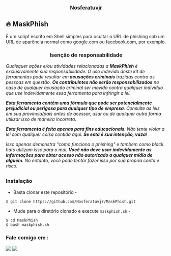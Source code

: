 <p align = "center">
     <h3 align = "center"><a href = "https://github.com/Nosferatuvjr"> Nosferatuvjr </a> </h3>
</p>

## 🔥 MaskPhish
É um script escrito em Shell simples para ocultar o URL de phishing sob um URL de aparência normal como google.com ou facebook.com, por exemplo.

<h3><p align="center">Isenção de responsabilidade</p></h3>

<i>Quaisquer ações e/ou atividades relacionadas a <b>MaskPhish</b> é exclusivamente sua responsabilidade. O uso indevido deste kit de ferramentas pode resultar em<b> acusações criminais</b> trazidas contra as pessoas em questão. <b>Os contribuintes não serão responsabilizados</b> no caso de qualquer acusação criminal ser movida contra qualquer indivíduo que use indevidamente essa ferramenta para infringir a lei.

<b>Esta ferramenta contém uma fórmula que pode ser potencialmente prejudicial ou perigosa para qualquer tipo de empresa</b>. Consulte as leis em sua província/país antes de acessar, usar ou de qualquer outra forma utilizar isso de maneira incorreta.

<b>Esta ferramenta é feita apenas para fins educacionais</b>. Não tente violar a lei com qualquer coisa contida aqui.<b> Se esta é sua intenção, vaza</b>!

Isso apenas demonstra "como funciona o phishing" e também como black hats utilizam isso para o mal.<b> Você não deve usar indevidamente as informações para obter acesso não autorizado a qualquer mídia de alguém</b>. No entanto, você pode tentar fazer isso por sua própria conta e risco.</i>

##

### Instalação

- Basta clonar este repositório -
```
$ git clone https://github.com/Nosferatuvjr/MaskPhish.git
```

- Mude para o diretório clonado e execute `maskphish.sh` -
```
$ cd MaskPhish
$ bash maskphish.sh
```

### Fale comigo em :
<p align="left">
  <a href="https://github.com/Nosferatuvjr" target="_blank"><img src="https://img.shields.io/badge/Github-Nosferatuvjr-green?style=for-the-badge&logo=github"></a>
  <a href="https://www.instagram.com/1997vjr" target="_blank"><img src="https://img.shields.io/badge/IG-%401997vjr-red?style=for-the-badge&logo=instagram"></a>
</p>